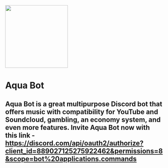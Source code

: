 <img src="./code/utils/AquaBot.png" width="200"/>

# Aqua Bot

## Aqua Bot is a great multipurpose Discord bot that offers music with compatibility for YouTube and Soundcloud, gambling, an economy system, and even more features. Invite Aqua Bot now with this link - https://discord.com/api/oauth2/authorize?client_id=889027125275922462&permissions=8&scope=bot%20applications.commands
